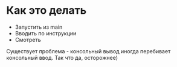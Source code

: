 # Как это делать
- Запустить из main
- Вводить по инструкции
- Смотреть
 
Существует проблема - консольный вывод
иногда перебивает консольный ввод. Так что да,
осторожнее)